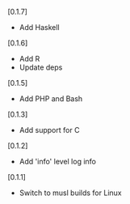 [0.1.7]

- Add Haskell

[0.1.6]
- Add R
- Update deps

[0.1.5]
- Add PHP and Bash

[0.1.3]
- Add support for C

[0.1.2]
- Add 'info' level log info

[0.1.1]
- Switch to musl builds for Linux
